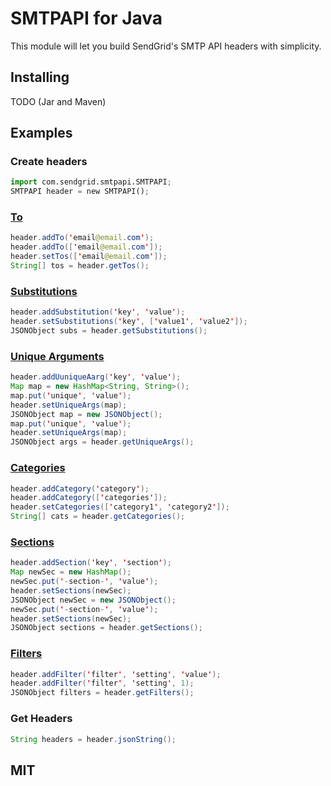 # SMTPAPI for Java

This module will let you build SendGrid's SMTP API headers with simplicity.

## Installing

TODO (Jar and Maven)

## Examples

### Create headers

```python
import com.sendgrid.smtpapi.SMTPAPI;
SMTPAPI header = new SMTPAPI();

```

### [To](http://sendgrid.com/docs/API_Reference/SMTP_API/index.html)
```java
header.addTo('email@email.com');
header.addTo(['email@email.com']);
header.setTos(['email@email.com']);
String[] tos = header.getTos();
```

### [Substitutions](http://sendgrid.com/docs/API_Reference/SMTP_API/substitution_tags.html)

```java
header.addSubstitution('key', 'value');
header.setSubstitutions('key', ['value1', 'value2']);
JSONObject subs = header.getSubstitutions();
```

### [Unique Arguments](http://sendgrid.com/docs/API_Reference/SMTP_API/unique_arguments.html)

```java
header.addUuniqueAarg('key', 'value');
Map map = new HashMap<String, String>();
map.put('unique', 'value');
header.setUniqueArgs(map);
JSONObject map = new JSONObject();
map.put('unique', 'value');
header.setUniqueArgs(map);
JSONObject args = header.getUniqueArgs();

```
### [Categories](http://sendgrid.com/docs/API_Reference/SMTP_API/categories.html)

```java
header.addCategory('category');
header.addCategory(['categories']);
header.setCategories(['category1', 'category2']);
String[] cats = header.getCategories();
```

### [Sections](http://sendgrid.com/docs/API_Reference/SMTP_API/section_tags.html)

```java
header.addSection('key', 'section');
Map newSec = new HashMap();
newSec.put('-section-', 'value');
header.setSections(newSec);
JSONObject newSec = new JSONObject();
newSec.put('-section-', 'value');
header.setSections(newSec);
JSONObject sections = header.getSections();
```

### [Filters](http://sendgrid.com/docs/API_Reference/SMTP_API/apps.html)

```java
header.addFilter('filter', 'setting', 'value');
header.addFilter('filter', 'setting', 1);
JSONObject filters = header.getFilters();
```

### Get Headers

```java
String headers = header.jsonString();
```

## MIT
